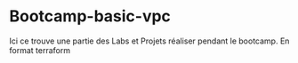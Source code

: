 # Bootcamp-basic-vpc
Ici ce trouve une partie des Labs et Projets réaliser pendant le bootcamp. En format terraform
